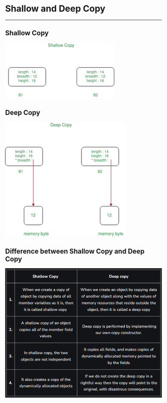 # Shallow and Deep Copy
---

## Shallow Copy

![Alt text](image.png)

## Deep Copy

![Alt text](image-1.png)

## Difference between Shallow Copy and Deep Copy

![Alt text](image-2.png)
